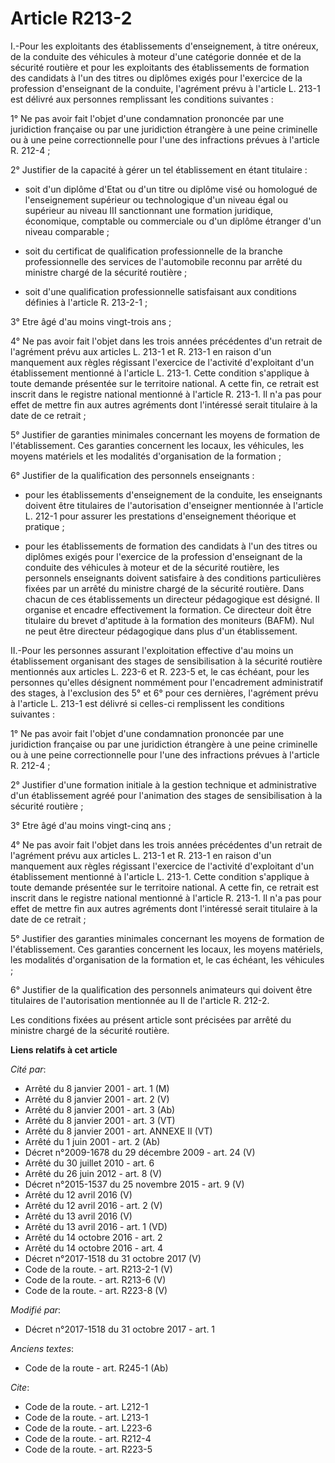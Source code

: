 # Article R213-2

I.-Pour les exploitants des établissements d'enseignement, à titre onéreux, de la conduite des véhicules à moteur d'une
catégorie donnée et de la sécurité routière et pour les exploitants des établissements de formation des candidats à l'un des
titres ou diplômes exigés pour l'exercice de la profession d'enseignant de la conduite, l'agrément prévu à l'article L. 213-1
est délivré aux personnes remplissant les conditions suivantes :

1° Ne pas avoir fait l'objet d'une condamnation prononcée par une juridiction française ou par une juridiction étrangère à
une peine criminelle ou à une peine correctionnelle pour l'une des infractions prévues à l'article R. 212-4 ;

2° Justifier de la capacité à gérer un tel établissement en étant titulaire :

- soit d'un diplôme d'Etat ou d'un titre ou diplôme visé ou homologué de l'enseignement supérieur ou technologique d'un
niveau égal ou supérieur au niveau III sanctionnant une formation juridique, économique, comptable ou commerciale ou d'un
diplôme étranger d'un niveau comparable ;

- soit du certificat de qualification professionnelle de la branche professionnelle des services de l'automobile reconnu par
arrêté du ministre chargé de la sécurité routière ;

- soit d'une qualification professionnelle satisfaisant aux conditions définies à l'article R. 213-2-1 ;

3° Etre âgé d'au moins vingt-trois ans ;

4° Ne pas avoir fait l'objet dans les trois années précédentes d'un retrait de l'agrément prévu aux articles L. 213-1 et R.
213-1 en raison d'un manquement aux règles régissant l'exercice de l'activité d'exploitant d'un établissement mentionné à
l'article L. 213-1. Cette condition s'applique à toute demande présentée sur le territoire national. A cette fin, ce retrait
est inscrit dans le registre national mentionné à l'article R. 213-1. Il n'a pas pour effet de mettre fin aux autres
agréments dont l'intéressé serait titulaire à la date de ce retrait ;

5° Justifier de garanties minimales concernant les moyens de formation de l'établissement. Ces garanties concernent les
locaux, les véhicules, les moyens matériels et les modalités d'organisation de la formation ;

6° Justifier de la qualification des personnels enseignants :

- pour les établissements d'enseignement de la conduite, les enseignants doivent être titulaires de l'autorisation
d'enseigner mentionnée à l'article L. 212-1 pour assurer les prestations d'enseignement théorique et pratique ;

- pour les établissements de formation des candidats à l'un des titres ou diplômes exigés pour l'exercice de la profession
d'enseignant de la conduite des véhicules à moteur et de la sécurité routière, les personnels enseignants doivent satisfaire
à des conditions particulières fixées par un arrêté du ministre chargé de la sécurité routière. Dans chacun de ces
établissements un directeur pédagogique est désigné. Il organise et encadre effectivement la formation. Ce directeur doit
être titulaire du brevet d'aptitude à la formation des moniteurs (BAFM). Nul ne peut être directeur pédagogique dans plus
d'un établissement.

II.-Pour les personnes assurant l'exploitation effective d'au moins un établissement organisant des stages de sensibilisation
à la sécurité routière mentionnés aux articles L. 223-6 et R. 223-5 et, le cas échéant, pour les personnes qu'elles désignent
nommément pour l'encadrement administratif des stages, à l'exclusion des 5° et 6° pour ces dernières, l'agrément prévu à
l'article L. 213-1 est délivré si celles-ci remplissent les conditions suivantes :

1° Ne pas avoir fait l'objet d'une condamnation prononcée par une juridiction française ou par une juridiction étrangère à
une peine criminelle ou à une peine correctionnelle pour l'une des infractions prévues à l'article R. 212-4 ;

2° Justifier d'une formation initiale à la gestion technique et administrative d'un établissement agréé pour l'animation des
stages de sensibilisation à la sécurité routière ;

3° Etre âgé d'au moins vingt-cinq ans ;

4° Ne pas avoir fait l'objet dans les trois années précédentes d'un retrait de l'agrément prévu aux articles L. 213-1 et R.
213-1 en raison d'un manquement aux règles régissant l'exercice de l'activité d'exploitant d'un établissement mentionné à
l'article L. 213-1. Cette condition s'applique à toute demande présentée sur le territoire national. A cette fin, ce retrait
est inscrit dans le registre national mentionné à l'article R. 213-1. Il n'a pas pour effet de mettre fin aux autres
agréments dont l'intéressé serait titulaire à la date de ce retrait ;

5° Justifier des garanties minimales concernant les moyens de formation de l'établissement. Ces garanties concernent les
locaux, les moyens matériels, les modalités d'organisation de la formation et, le cas échéant, les véhicules ;

6° Justifier de la qualification des personnels animateurs qui doivent être titulaires de l'autorisation mentionnée au II de
l'article R. 212-2.

Les conditions fixées au présent article sont précisées par arrêté du ministre chargé de la sécurité routière.

**Liens relatifs à cet article**

_Cité par_:

  - Arrêté du 8 janvier 2001 - art. 1 (M)
  - Arrêté du 8 janvier 2001 - art. 2 (V)
  - Arrêté du 8 janvier 2001 - art. 3 (Ab)
  - Arrêté du 8 janvier 2001 - art. 3 (VT)
  - Arrêté du 8 janvier 2001 - art. ANNEXE II (VT)
  - Arrêté du 1 juin 2001 - art. 2 (Ab)
  - Décret n°2009-1678 du 29 décembre 2009 - art. 24 (V)
  - Arrêté du 30 juillet 2010 - art. 6
  - Arrêté du 26 juin 2012 - art. 8 (V)
  - Décret n°2015-1537 du 25 novembre 2015 - art. 9 (V)
  - Arrêté du 12 avril 2016 (V)
  - Arrêté du 12 avril 2016 - art. 2 (V)
  - Arrêté du 13 avril 2016 (V)
  - Arrêté du 13 avril 2016 - art. 1 (VD)
  - Arrêté du 14 octobre 2016 - art. 2
  - Arrêté du 14 octobre 2016 - art. 4
  - Décret n°2017-1518 du 31 octobre 2017 (V)
  - Code de la route. - art. R213-2-1 (V)
  - Code de la route. - art. R213-6 (V)
  - Code de la route. - art. R223-8 (V)

_Modifié par_:

  - Décret n°2017-1518 du 31 octobre 2017 - art. 1

_Anciens textes_:

  - Code de la route - art. R245-1 (Ab)

_Cite_:

  - Code de la route. - art. L212-1
  - Code de la route. - art. L213-1
  - Code de la route. - art. L223-6
  - Code de la route. - art. R212-4
  - Code de la route. - art. R223-5
